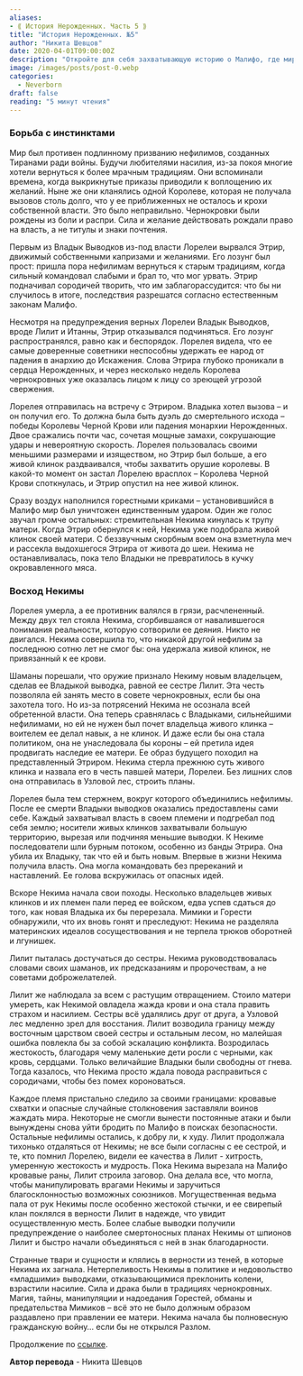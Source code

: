 ```yaml
---
aliases: 
- ⟪ История Нерожденных. Часть 5 ⟫
title: "История Нерожденных. №5"
author: "Никита Шевцов"
date: 2020-04-01T09:00:00Z
description: "Откройте для себя захватывающую историю о Малифо, где мир расходится с истинным призванием нефилимов, созданных тиранами для войны. Следите за историей Этира, который призывает своих сородичей вернуться к старым традициям, когда сильный командует слабым и берет все, что может. По мере того, как наступает хаос, станьте свидетелем борьбы королевы Лорелей за поддержание порядка и предотвращение падения ее народа в анархию и надвигающуюся угрозу потрясений."
image: /images/posts/post-0.webp
categories:
  - Neverborn
draft: false
reading: "5 минут чтения"
---
```


### Борьба с инстинктами

Мир был противен подлинному призванию нефилимов, созданных Тиранами ради войны. Будучи любителями насилия, из-за покоя многие хотели вернуться к более мрачным традициям. Они вспоминали времена, когда выкрикнутые приказы приводили к воплощению их желаний. Ныне же они кланялись одной Королеве, которая не получала вызовов столь долго, что у ее приближенных не осталось и крохи собственной власти. Это было неправильно. Чернокровки были рождены из боли и распри. Сила и желание действовать рождали право на власть, а не титулы и знаки почтения.

Первым из Владык Выводков из-под власти Лорелеи вырвался Этрир, движимый собственными капризами и желаниями. Его лозунг был прост: пришла пора нефилимам вернуться к старым традициям, когда сильный командовал слабыми и брал то, что мог урвать. Этрир подначивал сородичей творить, что им заблагорассудится: что бы ни случилось в итоге, последствия разрешатся согласно естественным законам Малифо.

Несмотря на предупреждения верных Лорелеи Владык Выводков, вроде Лилит и Итанны, Этрир отказывался подчиняться. Его лозунг распространялся, равно как и беспорядок. Лорелея видела, что ее самые доверенные советники неспособны удержать ее народ от падения в анархию до Искажения. Слова Этрира глубоко проникали в сердца Нерожденных, и через несколько недель Королева чернокровных уже оказалась лицом к лицу со зреющей угрозой свержения.

Лорелея отправилась на встречу с Этриром. Владыка хотел вызова – и он получил его. То должна была быть дуэль до смертельного исхода – победы Королевы Черной Крови или падения монархии Нерожденных. Двое сражались почти час, сочетая мощные замахи, сокрушающие удары и невероятную скорость. Лорелея пользовалась своими меньшими размерами и изяществом, но Этрир был больше, а его живой клинок раздваивался, чтобы захватить орушие королевы. В какой-то момент он застал Лорелею врасплох – Королева Черной Крови споткнулась, и Этрир опустил на нее живой клинок.

Сразу воздух наполнился горестными криками – установившийся в Малифо мир был уничтожен единственным ударом. Один же голос звучал громче остальных: стремительная Некима кинулась к трупу матери. Когда Этрир обернулся к ней, Некима уже подобрала живой клинок своей матери. С беззвучным скорбным воем она взметнула меч и рассекла выдохшегося Этрира от живота до шеи. Некима не останавливалась, пока тело Владыки не превратилось в кучку окровавленного мяса.

### Восход Некимы

Лорелея умерла, а ее противник валялся в грязи, расчлененный. Между двух тел стояла Некима, сгорбившаяся от навалившегося понимания реальности, которую сотворили ее деяния. Никто не двигался. Некима совершила то, что никакой другой нефилим за последнюю сотню лет не смог бы: она удержала живой клинок, не привязанный к ее крови.

Шаманы порешали, что оружие признало Некиму новым владельцем, сделав ее Владыкой выводка, равной ее сестре Лилит. Эта честь позволяла ей занять место в совете чернокровных, если бы она захотела того. Но из-за потрясений Некима не осознала всей обретенной власти. Она теперь сравнялась с Владыками, сильнейшими нефилимами, но ей не нужен был почет владельца живого клинка – воителем ее делал навык, а не клинок. И даже если бы она стала политиком, она не унаследовала бы короны – ей претила идея продвигать наследие ее матери. Ее образ будущего походил на представленный Этриром. Некима стерла прежнюю суть живого клинка и назвала его в честь павшей матери, Лорелеи. Без лишних слов она отправилась в Узловой лес, строить планы.

Лорелея была тем стержнем, вокруг которого объединились нефилимы. После ее смерти Владыки выводков оказались предоставлены сами себе. Каждый захватывал власть в своем племени и подгребал под себя землю; носители живых клинков захватывали большую территорию, вырезая или подчиняя меньшие выводки. К Некиме последователи шли бурным потоком, особенно из банды Этрира. Она убила их Владыку, так что ей и быть новым. Впервые в жизни Некима получила власть. Она могла командовать без пререканий и наставлений. Ее голова вскружилась от опасных идей.

Вскоре Некима начала свои походы. Несколько владельцев живых клинков и их племен пали перед ее войском, едва успев сдаться до того, как новая Владыка их бы перерезала. Мимики и Горести обнаружили, что их вновь гонят и преследуют: Некима не разделяла материнских идеалов сосуществования и не терпела трюков оборотней и лгунишек.

Лилит пыталась достучаться до сестры. Некима руководствовалась словами своих шаманов, их предсказаниям и пророчествам, а не советами доброжелателей.

Лилит же наблюдала за всем с растущим отвращением. Стоило матери умереть, как Некимой овладела жажда крови и она стала править страхом и насилием. Сестры всё удалялись друг от друга, а Узловой лес медленно зрел для восстания. Лилит возводила границу между восточным царством своей сестры и остальным лесом, но малейшая ошибка повлекла бы за собой эскалацию конфликта. Возродилась жестокость, благодаря чему маленькие дети росли с черными, как кровь, сердцами. Только величайшие Владыки были свободны от гнева. Тогда казалось, что Некима просто ждала повода расправиться с сородичами, чтобы без помех короноваться.

Каждое племя пристально следило за своими границами: кровавые схватки и опасные случайные столкновения заставляли воинов жаждать мира. Некоторые не смогли вынести постоянные атаки и были вынуждены снова уйти бродить по Малифо в поисках безопасности. Остальные нефилимы остались, к добру ли, к худу. Лилит продолжала тихонько отдаляться от Некимы; не все были согласны с ее сестрой, и те, кто помнил Лорелею, видели ее качества в Лилит - хитрость, умеренную жестокость и мудрость. Пока Некима вырезала на Малифо кровавые раны, Лилит строила заговор. Она делала все, что могла, чтобы манипулировать врагами Некимы и заручиться благосклонностью возможных союзников. Могущественная ведьма пала от рук Некимы после особенно жестокой стычки, и ее свирепый клан поклялся в верности Лилит в надежде, что увидит осуществленную месть. Более слабые выводки получили предупреждение о наиболее смертоносных планах Некимы от шпионов Лилит и быстро начали объединяться с ней в знак благодарности.

Странные твари и сущности и клялись в верности из теней, в которые Некима их загнала. Нетерпеливость Некимы в политике и недовольство «младшими» выводками, отказывающимися преклонить колени, взрастили насилие. Сила и драка были в традициях чернокровных. Магия, тайны, манипуляции и надоедания Горестей, обманы и предательства Мимиков – всё это не было должным образом раздавлено при правлении ее матери. Некима начала бы полновесную гражданскую войну… если бы не открылся Разлом.


Продолжение по [ссылке](http://malifaux.vercel.app/posts/post-107).


**Автор перевода** - Никита Шевцов